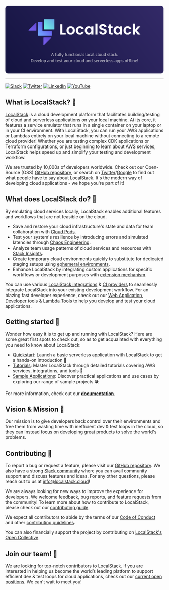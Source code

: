 <p align="center">
    <img src="/assets/localstack-readme-banner.svg" alt="" />
</p>

---

[![Slack](https://img.shields.io/badge/Slack-@localstack-purple.svg)](https://localstack.cloud/slack)
[![Twitter](https://img.shields.io/badge/Twitter-@localstack-9cf.svg)](https://twitter.com/localstack)
[![LinkedIn](https://img.shields.io/badge/LinkedIn-@localstack-darkblue.svg)](https://www.linkedin.com/company/localstack-cloud)
[![YouTube](https://img.shields.io/badge/YouTube-@localstack-red.svg)](https://www.youtube.com/@localstack)

## What is LocalStack? 🤔

[LocalStack](https://localstack.cloud) is a cloud development platform that facilitates building/testing of cloud and serverless applications on your local machine. At its core, it features a service emulator that runs in a single container on your laptop or in your CI environment. With LocalStack, you can run your AWS applications or Lambdas entirely on your local machine without connecting to a remote cloud provider! Whether you are testing complex CDK applications or Terraform configurations, or just beginning to learn about AWS services, LocalStack helps speed up and simplify your testing and development workflow.

We are trusted by 10,000s of developers worldwide. Check out our Open-Source (OSS) [GitHub repository](https://github.com/localstack/localstack), or search on [Twitter](https://twitter.com/search?q=localstack)/[Google](https://www.google.com/search?q=LocalStack+AWS) to find out what people have to say about LocalStack. It's the modern way of developing cloud applications - we hope you're part of it!

## What does LocalStack do? 🤯

By emulating cloud services locally, LocalStack enables additional features and workflows that are not feasible on the cloud.

-   Save and restore your cloud infrastructure's state and data for team collaboration with [Cloud Pods](https://docs.localstack.cloud/user-guide/cloud-pods/).
-   Test your system's resilience by introducing errors and simulated latencies through [Chaos Engineering](https://docs.localstack.cloud/user-guide/chaos-engineering/).
-   Analyze team usage patterns of cloud services and resources with [Stack Insights](https://docs.localstack.cloud/user-guide/web-application/stack-insights/).
-   Create temporary cloud environments quickly to substitute for dedicated staging setups using [ephemeral environments](https://docs.localstack.cloud/user-guide/cloud-sandbox/).
-   Enhance LocalStack by integrating custom applications for specific workflows or development purposes with [extension mechanism](https://docs.localstack.cloud/user-guide/extensions/).

You can use various [LocalStack integrations](https://docs.localstack.cloud/integrations/) & [CI providers](https://docs.localstack.cloud/user-guide/ci/) to seamlessly integrate LocalStack into your existing development workflow. For an blazing fast developer experience, check out our [Web Application](https://docs.localstack.cloud/user-guide/web-application/), [Developer tools](https://docs.localstack.cloud/tools/) & [Lambda Tools](https://docs.localstack.cloud/user-guide/lambda-tools/) to help you develop and test your cloud applications.

## Getting started 🚀

Wonder how easy it is to get up and running with LocalStack? Here are some great first spots to check out, so as to get acquainted with everything you need to know about LocalStack:

-   [Quickstart](https://docs.localstack.cloud/getting-started/quickstart): Launch a basic serverless application with LocalStack to get a hands-on introduction 🚀
-   [Tutorials](https://docs.localstack.cloud/tutorials): Master LocalStack through detailed tutorials covering AWS services, integrations, and tools 📗
-   [Sample Applications](https://docs.localstack.cloud/applications/): Discover practical applications and use cases by exploring our range of sample projects 🛠

For more information, check out our [**documentation**](https://docs.localstack.cloud/).

## Vision & Mission 🎯

Our mission is to give developers back control over their environments and free them from wasting time with inefficient dev & test loops in the cloud, so they can instead focus on developing great products to solve the world's problems.

## Contributing 💪

To report a bug or request a feature, please visit our [GitHub repository](https://github.com/localstack/localstack). We also have a strong [Slack community](https://localstack.cloud/slack) where you can avail community support and discuss features and ideas. For any other questions, please reach out to us at [info@localstack.cloud](mailto:info@localstack.cloud)!

We are always looking for new ways to improve the experience for developers. We welcome feedback, bug reports, and feature requests from the community! To learn more about how to contribute to LocalStack, please check out our [contributing guide](https://docs.localstack.cloud/contributing/).

We expect all contributors to abide by the terms of our [Code of Conduct](https://github.com/localstack/.github/blob/main/CODE_OF_CONDUCT.md) and other [contributing guidelines](https://github.com/localstack/.github/blob/main/CONTRIBUTING.md).

You can also financially support the project by contributing on [LocalStack's Open Collective](https://opencollective.com/localstack).

## Join our team! 🤝

We are looking for top-notch contributors to LocalStack. If you are interested in helping us become the world’s leading platform to support efficient dev & test loops for cloud applications, check out our [current open positions](https://www.localstack.cloud/careers). We can't wait to meet you!
